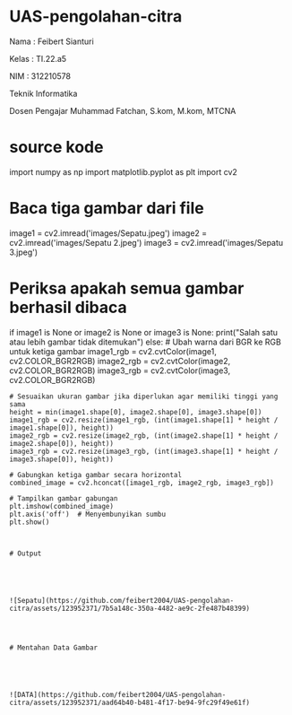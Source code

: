 # UAS-pengolahan-citra


Nama      : Feibert Sianturi

Kelas     : TI.22.a5

NIM       : 312210578

Teknik Informatika

Dosen Pengajar Muhammad Fatchan, S.kom, M.kom, MTCNA



# source kode

import numpy as np
import matplotlib.pyplot as plt
import cv2

# Baca tiga gambar dari file
image1 = cv2.imread('images/Sepatu.jpeg')
image2 = cv2.imread('images/Sepatu 2.jpeg')
image3 = cv2.imread('images/Sepatu 3.jpeg')

# Periksa apakah semua gambar berhasil dibaca
if image1 is None or image2 is None or image3 is None:
    print("Salah satu atau lebih gambar tidak ditemukan")
else:
    # Ubah warna dari BGR ke RGB untuk ketiga gambar
    image1_rgb = cv2.cvtColor(image1, cv2.COLOR_BGR2RGB)
    image2_rgb = cv2.cvtColor(image2, cv2.COLOR_BGR2RGB)
    image3_rgb = cv2.cvtColor(image3, cv2.COLOR_BGR2RGB)

    # Sesuaikan ukuran gambar jika diperlukan agar memiliki tinggi yang sama
    height = min(image1.shape[0], image2.shape[0], image3.shape[0])
    image1_rgb = cv2.resize(image1_rgb, (int(image1.shape[1] * height / image1.shape[0]), height))
    image2_rgb = cv2.resize(image2_rgb, (int(image2.shape[1] * height / image2.shape[0]), height))
    image3_rgb = cv2.resize(image3_rgb, (int(image3.shape[1] * height / image3.shape[0]), height))

    # Gabungkan ketiga gambar secara horizontal
    combined_image = cv2.hconcat([image1_rgb, image2_rgb, image3_rgb])

    # Tampilkan gambar gabungan
    plt.imshow(combined_image)
    plt.axis('off')  # Menyembunyikan sumbu
    plt.show()



    # Output

    
    
    
    
    ![Sepatu](https://github.com/feibert2004/UAS-pengolahan-citra/assets/123952371/7b5a148c-350a-4482-ae9c-2fe487b48399)




    # Mentahan Data Gambar


    
    
    
    ![DATA](https://github.com/feibert2004/UAS-pengolahan-citra/assets/123952371/aad64b40-b481-4f17-be94-9fc29f49e61f)


